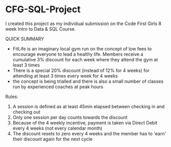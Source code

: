 # CFG-SQL-Project
I created this project as my individual submission on the Code First Girls 8 week Intro to Data & SQL Course.

QUICK SUMMARY
- FitLife is an imaginary local gym run on the concept of low fees to encourage everyone to lead a healthy life.
 Members receive a cumulative 3% discount for each week where they attend the gym at least 3 times
- There is a special 20% discount (instead of 12% for 4 weeks) for attending at least 3 times every week for 4 weeks  
- the concept is being trialled and there is also a small number of classes run by experienced coaches at peak hours  

Rules:  
1. A session is defined as at least 45min elapsed between checking in and checking out  
2. Only one session per day counts towards the discount  
3. Because of the 4 weekly incentive, payment is taken via Direct Debit every 4 weeks (not every calendar month)  
4. The discount resets to zero every 4 weeks and the member has to 'earn' their discount again for the next cycle  
